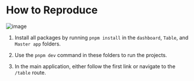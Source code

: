 # How to Reproduce 

![image](https://github.com/web-infra-dev/modern.js/assets/11010338/c98f295c-ca25-4840-a6bc-dd3b21cc4fa4)

1. Install all packages by running `pnpm install` in the `dashboard`, `Table`, and `Master app` folders.

2. Use the `pnpm dev` command in these folders to run the projects.

3. In the main application, either follow the first link or navigate to the `/table` route.


